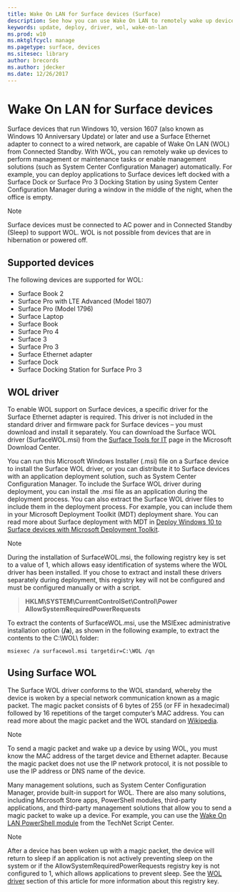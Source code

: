 ```yaml
---
title: Wake On LAN for Surface devices (Surface)
description: See how you can use Wake On LAN to remotely wake up devices to perform management or maintenance tasks, or to enable management solutions automatically – even if the devices are powered down.
keywords: update, deploy, driver, wol, wake-on-lan
ms.prod: w10
ms.mktglfcycl: manage
ms.pagetype: surface, devices
ms.sitesec: library
author: brecords
ms.author: jdecker
ms.date: 12/26/2017
---
```


# Wake On LAN for Surface devices

Surface devices that run Windows 10, version 1607 (also known as Windows 10 Anniversary Update) or later and use a Surface Ethernet adapter to connect to a wired network, are capable of Wake On LAN (WOL) from Connected Standby. With WOL, you can remotely wake up devices to perform management or maintenance tasks or enable management solutions (such as System Center Configuration Manager) automatically. For example, you can deploy applications to Surface devices left docked with a Surface Dock or Surface Pro 3 Docking Station by using System Center Configuration Manager during a window in the middle of the night, when the office is empty.

>[!NOTE]
>Surface devices must be connected to AC power and in Connected Standby (Sleep) to support WOL. WOL is not possible from devices that are in hibernation or powered off.

## Supported devices

The following devices are supported for WOL:

* Surface Book 2
* Surface Pro with LTE Advanced (Model 1807)
* Surface Pro (Model 1796)
* Surface Laptop
* Surface Book
* Surface Pro 4
* Surface 3
* Surface Pro 3
* Surface Ethernet adapter
* Surface Dock
* Surface Docking Station for Surface Pro 3

## WOL driver

To enable WOL support on Surface devices, a specific driver for the Surface Ethernet adapter is required. This driver is not included in the standard driver and firmware pack for Surface devices – you must download and install it separately. You can download the Surface WOL driver (SurfaceWOL.msi) from the [Surface Tools for IT](https://www.microsoft.com/download/details.aspx?id=46703) page in the Microsoft Download Center.

You can run this Microsoft Windows Installer (.msi) file on a Surface device to install the Surface WOL driver, or you can distribute it to Surface devices with an application deployment solution, such as System Center Configuration Manager. To include the Surface WOL driver during deployment, you can install the .msi file as an application during the deployment process. You can also extract the Surface WOL driver files to include them in the deployment process. For example, you can include them in your Microsoft Deployment Toolkit (MDT) deployment share. You can read more about Surface deployment with MDT in [Deploy Windows 10 to Surface devices with Microsoft Deployment Toolkit](https://technet.microsoft.com/itpro/surface/deploy-windows-10-to-surface-devices-with-mdt).

>[!NOTE]
>During the installation of SurfaceWOL.msi, the following registry key is set to a value of 1, which allows easy identification of systems where the WOL driver has been installed. If you chose to extract and install these drivers separately during deployment, this registry key will not be configured and must be configured manually or with a script.

>**HKLM\SYSTEM\CurrentControlSet\Control\Power AllowSystemRequiredPowerRequests** 

To extract the contents of SurfaceWOL.msi, use the MSIExec administrative installation option (**/a**), as shown in the following example, to extract the contents to the C:\WOL\ folder:

   `msiexec /a surfacewol.msi targetdir=C:\WOL /qn`

## Using Surface WOL

The Surface WOL driver conforms to the WOL standard, whereby the device is woken by a special network communication known as a magic packet. The magic packet consists of 6 bytes of 255 (or FF in hexadecimal) followed by 16 repetitions of the target computer’s MAC address. You can read more about the magic packet and the WOL standard on [Wikipedia](https://wikipedia.org/wiki/Wake-on-LAN#Magic_packet).

>[!NOTE]
>To send a magic packet and wake up a device by using WOL, you must know the MAC address of the target device and Ethernet adapter. Because the magic packet does not use the IP network protocol, it is not possible to use the IP address or DNS name of the device.

Many management solutions, such as System Center Configuration Manager, provide built-in support for WOL. There are also many solutions, including Microsoft Store apps, PowerShell modules, third-party applications, and third-party management solutions that allow you to send a magic packet to wake up a device. For example, you can use the [Wake On LAN PowerShell module](https://gallery.technet.microsoft.com/scriptcenter/Wake-On-Lan-815424c4) from the TechNet Script Center. 

>[!NOTE]
>After a device has been woken up with a magic packet, the device will return to sleep if an application is not actively preventing sleep on the system or if the AllowSystemRequiredPowerRequests registry key is not configured to 1, which allows applications to prevent sleep. See the [WOL driver](#wol-driver) section of this article for more information about this registry key.
